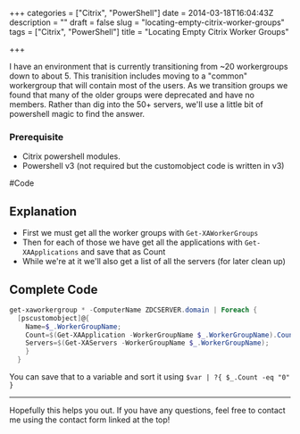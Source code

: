 +++
categories = ["Citrix", "PowerShell"]
date = 2014-03-18T16:04:43Z
description = ""
draft = false
slug = "locating-empty-citrix-worker-groups"
tags = ["Citrix", "PowerShell"]
title = "Locating Empty Citrix Worker Groups"

+++


I have an environment that is currently transitioning from ~20 workergroups down to about 5. This tranisition includes moving to a "common" workergroup that will contain most of the users. As we transition groups we found that many of the older groups were deprecated and have no members. Rather than dig into the 50+ servers, we'll use a little bit of powershell magic to find the answer.

### Prerequisite
* Citrix powershell modules.
* Powershell v3 (not required but the customobject code is written in v3)

#Code

## Explanation

* First we must get all the worker groups with `Get-XAWorkerGroups`
* Then for each of those we have get all the applications with `Get-XAApplications` and save that as Count
* While we're at it we'll also get a list of all the servers (for later clean up)

## Complete Code

```powershell
get-xaworkergroup * -ComputerName ZDCSERVER.domain | Foreach {
  [pscustomobject]@{
    Name=$_.WorkerGroupName;
    Count=$(Get-XAApplication -WorkerGroupName $_.WorkerGroupName).Count;
    Servers=$(Get-XAServers -WorkerGroupName $_.WorkerGroupName);
    }
  }
```

You can save that to a variable and sort it using ```$var | ?{ $_.Count -eq "0" }```

---

Hopefully this helps you out. If you have any questions, feel free to contact me using the contact form linked at the top!


